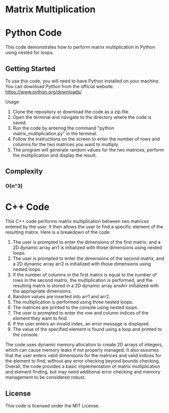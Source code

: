# Matrix Multiplication

# Python Code

This code demonstrates how to perform matrix multiplication in Python using nested for loops.

## Getting Started
To use this code, you will need to have Python installed on your machine. You can download Python from the official website: https://www.python.org/downloads/

Usage

1. Clone the repository or download the code as a zip file.
2. Open the terminal and navigate to the directory where the code is saved.
3. Run the code by entering the command "python matrix_multiplication.py" in the terminal.
4. Follow the instructions on the screen to enter the number of rows and columns for the two matrices you want to multiply.
5. The program will generate random values for the two matrices, perform the multiplication and display the result.

## Complexity
### O(n^3)

# C++ Code

This C++ code performs matrix multiplication between two matrices entered by the user. It then allows the user to find a specific element of the resulting matrix. Here is a breakdown of the code:

1. The user is prompted to enter the dimensions of the first matrix, and a 2D dynamic array arr1 is initialized with those dimensions using nested loops.
2. The user is prompted to enter the dimensions of the second matrix, and a 2D dynamic array arr2 is initialized with those dimensions using nested loops.
3. If the number of columns in the first matrix is equal to the number of rows in the second matrix, the multiplication is performed, and the resulting matrix is stored in a 2D dynamic array ansArr initialized with the appropriate dimensions.
4. Random values are inserted into arr1 and arr2.
5. The multiplication is performed using three nested loops.
6. The matrices are printed to the console using nested loops.
7. The user is prompted to enter the row and column indices of the element they want to find.
8. If the user enters an invalid index, an error message is displayed.
9. The value of the specified element is found using a loop and printed to the console.

The code uses dynamic memory allocation to create 2D arrays of integers, which can cause memory leaks if not properly managed. It also assumes that the user enters valid dimensions for the matrices and valid indices for the element to find, without any error checking beyond bounds checking. Overall, the code provides a basic implementation of matrix multiplication and element finding, but may need additional error checking and memory management to be considered robust.

## License

This code is licensed under the MIT License.
